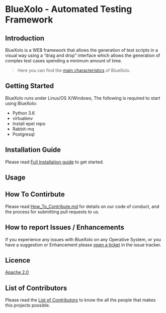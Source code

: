 # BlueXolo - Automated Testing Framework

## Introduction

BlueXolo is a WEB framework that allows the generation of test scripts in a visual way using a “drag and drop” interface which allows the generation of complex test cases spending a minimum amount of time. 

> Here you can find the [main characteristics](https://github.com/IBM/BlueXolo/blob/master/Main_Characteristics.md) of BlueXolo.

## Getting Started

BlueXolo runs under Linus/OS X/Windows, The following is required to start using BlueXolo:

- Python 3.6
- virtualenv
- Install epel repo
- Rabbit-mq
- Postgresql

## Installation Guide

Please read [Full Installation guide](https://github.com/IBM/BlueXolo/blob/master/INSTALL.md) to get started.

## Usage

## How To Contirbute

Please read [How_To_Contribute.md](https://github.com/IBM/BlueXolo/blob/master/How_To_Contribute.md) for details on our code of conduct, and the process for submitting pull requests to us.

## How to report Issues / Enhancements

If you experience any issues with BlueXolo on any Operative System, or you have a suggestion or Enhancement please [open a ticket](https://github.com/IBM/BlueXolo/issues/new/choose) in the issue tracker.

## Licence

[Apache 2.0](https://github.com/IBM/BlueXolo/blob/master/LICENSE)

## List of Contributors

Please read the [List of Contributors](https://github.com/IBM/BlueXolo/blob/master/CONTRIBUTORS_LIST) to know the all the people that makes this projects possible.
